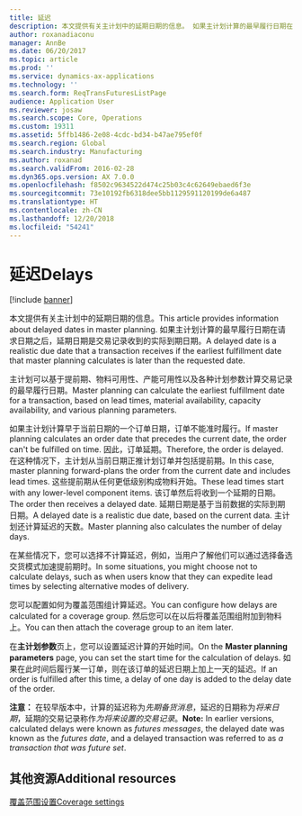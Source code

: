 ```yaml
---
title: 延迟
description: 本文提供有关主计划中的延期日期的信息。 如果主计划计算的最早履行日期在请求日期之后，延期日期是交易记录收到的实际到期日期。
author: roxanadiaconu
manager: AnnBe
ms.date: 06/20/2017
ms.topic: article
ms.prod: ''
ms.service: dynamics-ax-applications
ms.technology: ''
ms.search.form: ReqTransFuturesListPage
audience: Application User
ms.reviewer: josaw
ms.search.scope: Core, Operations
ms.custom: 19311
ms.assetid: 5ffb1486-2e08-4cdc-bd34-b47ae795ef0f
ms.search.region: Global
ms.search.industry: Manufacturing
ms.author: roxanad
ms.search.validFrom: 2016-02-28
ms.dyn365.ops.version: AX 7.0.0
ms.openlocfilehash: f8502c9634522d474c25b03c4c62649ebaed6f3e
ms.sourcegitcommit: 73e10192fb6318dee5bb1129591120199de6a487
ms.translationtype: HT
ms.contentlocale: zh-CN
ms.lasthandoff: 12/20/2018
ms.locfileid: "54241"
---
```

# <a name="delays"></a><span data-ttu-id="7aedf-104">延迟</span><span class="sxs-lookup"><span data-stu-id="7aedf-104">Delays</span></span>

[!include [banner](../includes/banner.md)]

<span data-ttu-id="7aedf-105">本文提供有关主计划中的延期日期的信息。</span><span class="sxs-lookup"><span data-stu-id="7aedf-105">This article provides information about delayed dates in master planning.</span></span> <span data-ttu-id="7aedf-106">如果主计划计算的最早履行日期在请求日期之后，延期日期是交易记录收到的实际到期日期。</span><span class="sxs-lookup"><span data-stu-id="7aedf-106">A delayed date is a realistic due date that a transaction receives if the earliest fulfillment date that master planning calculates is later than the requested date.</span></span>

<span data-ttu-id="7aedf-107">主计划可以基于提前期、物料可用性、产能可用性以及各种计划参数计算交易记录的最早履行日期。</span><span class="sxs-lookup"><span data-stu-id="7aedf-107">Master planning can calculate the earliest fulfillment date for a transaction, based on lead times, material availability, capacity availability, and various planning parameters.</span></span> 

<span data-ttu-id="7aedf-108">如果主计划计算早于当前日期的一个订单日期，订单不能准时履行。</span><span class="sxs-lookup"><span data-stu-id="7aedf-108">If master planning calculates an order date that precedes the current date, the order can't be fulfilled on time.</span></span> <span data-ttu-id="7aedf-109">因此，订单延期。</span><span class="sxs-lookup"><span data-stu-id="7aedf-109">Therefore, the order is delayed.</span></span> <span data-ttu-id="7aedf-110">在这种情况下，主计划从当前日期正推计划订单并包括提前期。</span><span class="sxs-lookup"><span data-stu-id="7aedf-110">In this case, master planning forward-plans the order from the current date and includes lead times.</span></span> <span data-ttu-id="7aedf-111">这些提前期从任何更低级别构成物料开始。</span><span class="sxs-lookup"><span data-stu-id="7aedf-111">These lead times start with any lower-level component items.</span></span> <span data-ttu-id="7aedf-112">该订单然后将收到一个延期的日期。</span><span class="sxs-lookup"><span data-stu-id="7aedf-112">The order then receives a delayed date.</span></span> <span data-ttu-id="7aedf-113">延期日期是基于当前数据的实际到期日期。</span><span class="sxs-lookup"><span data-stu-id="7aedf-113">A delayed date is a realistic due date, based on the current data.</span></span> <span data-ttu-id="7aedf-114">主计划还计算延迟的天数。</span><span class="sxs-lookup"><span data-stu-id="7aedf-114">Master planning also calculates the number of delay days.</span></span> 

<span data-ttu-id="7aedf-115">在某些情况下，您可以选择不计算延迟，例如，当用户了解他们可以通过选择备选交货模式加速提前期时。</span><span class="sxs-lookup"><span data-stu-id="7aedf-115">In some situations, you might choose not to calculate delays, such as when users know that they can expedite lead times by selecting alternative modes of delivery.</span></span> 

<span data-ttu-id="7aedf-116">您可以配置如何为覆盖范围组计算延迟。</span><span class="sxs-lookup"><span data-stu-id="7aedf-116">You can configure how delays are calculated for a coverage group.</span></span> <span data-ttu-id="7aedf-117">然后您可以在以后将覆盖范围组附加到物料上。</span><span class="sxs-lookup"><span data-stu-id="7aedf-117">You can then attach the coverage group to an item later.</span></span> 

<span data-ttu-id="7aedf-118">在**主计划参数**页上，您可以设置延迟计算的开始时间。</span><span class="sxs-lookup"><span data-stu-id="7aedf-118">On the **Master planning parameters** page, you can set the start time for the calculation of delays.</span></span> <span data-ttu-id="7aedf-119">如果在此时间后履行某一订单，则在该订单的延迟日期上加上一天的延迟。</span><span class="sxs-lookup"><span data-stu-id="7aedf-119">If an order is fulfilled after this time, a delay of one day is added to the delay date of the order.</span></span> 

<span data-ttu-id="7aedf-120">**注意：** 在较早版本中，计算的延迟称为*先期备货消息*，延迟的日期称为*将来日期*，延期的交易记录称作*为将来设置的交易记录*。</span><span class="sxs-lookup"><span data-stu-id="7aedf-120">**Note:** In earlier versions, calculated delays were known as *futures messages*, the delayed date was known as the *futures date*, and a delayed transaction was referred to as *a transaction that was future set*.</span></span>

<a name="additional-resources"></a><span data-ttu-id="7aedf-121">其他资源</span><span class="sxs-lookup"><span data-stu-id="7aedf-121">Additional resources</span></span>
--------

[<span data-ttu-id="7aedf-122">覆盖范围设置</span><span class="sxs-lookup"><span data-stu-id="7aedf-122">Coverage settings</span></span>](coverage-settings.md)



